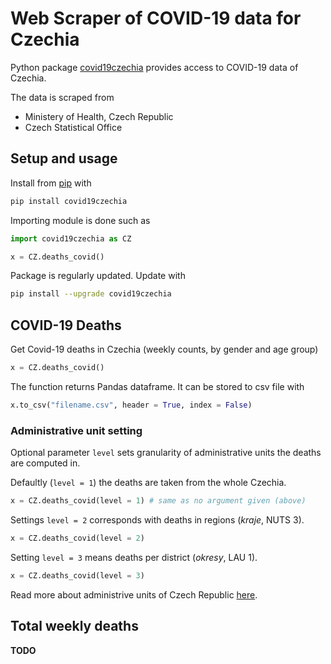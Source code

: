 
# Web Scraper of COVID-19 data for Czechia

Python package [covid19czechia](https://pypi.org/project/covid19czechia/) provides access to COVID-19 data of Czechia.

The data is scraped from

* Ministery of Health, Czech Republic
* Czech Statistical Office

## Setup and usage

Install from [pip](https://pypi.org/project/covid19czechia/) with

```python
pip install covid19czechia
```

Importing module is done such as

```python
import covid19czechia as CZ

x = CZ.deaths_covid()
```

Package is regularly updated. Update with

```bash
pip install --upgrade covid19czechia
```

## COVID-19 Deaths

Get Covid-19 deaths in Czechia (weekly counts, by gender and age group)

```python
x = CZ.deaths_covid()
```

The function returns Pandas dataframe. It can be stored to csv file with

```python
x.to_csv("filename.csv", header = True, index = False)
```

### Administrative unit setting

Optional parameter `level` sets granularity of administrative units
the deaths are computed in.

Defaultly (`level = 1`) the deaths are taken from the whole Czechia.

```python
x = CZ.deaths_covid(level = 1) # same as no argument given (above)
```

Settings `level = 2` corresponds with deaths in regions (*kraje*, NUTS 3).

```python
x = CZ.deaths_covid(level = 2)
```

Setting `level = 3` means deaths per district (*okresy*, LAU 1).

```python
x = CZ.deaths_covid(level = 3)
```

Read more about administrive units of Czech Republic
[here](https://en.wikipedia.org/wiki/NUTS_statistical_regions_of_the_Czech_Republic).

## Total weekly deaths

**TODO**

